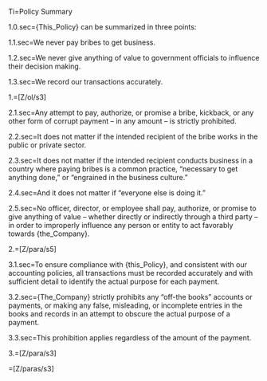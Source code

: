 Ti=Policy Summary

1.0.sec={This_Policy} can be summarized in three points:

1.1.sec=We never pay bribes to get business.

1.2.sec=We never give anything of value to government officials to influence their decision making.

1.3.sec=We record our transactions accurately.

1.=[Z/ol/s3]

2.1.sec=Any attempt to pay, authorize, or promise a bribe, kickback, or any other form of corrupt payment – in any amount – is strictly prohibited.

2.2.sec=It does not matter if the intended recipient of the bribe works in the public or private sector.

2.3.sec=It does not matter if the intended recipient conducts business in a country where paying bribes is a common practice, “necessary to get anything done,” or “engrained in the business culture.”

2.4.sec=And it does not matter if “everyone else is doing it.”

2.5.sec=No officer, director, or employee shall pay, authorize, or promise to give anything of value – whether directly or indirectly through a third party – in order to improperly influence any person or entity to act favorably towards {the_Company}.

2.=[Z/para/s5]

3.1.sec=To ensure compliance with {this_Policy}, and consistent with our accounting policies, all transactions must be recorded accurately and with sufficient detail to identify the actual purpose for each payment.

3.2.sec={The_Company} strictly prohibits any “off-the books” accounts or payments, or making any false, misleading, or incomplete entries in the books and records in an attempt to obscure the actual purpose of a payment.

3.3.sec=This prohibition applies regardless of the amount of the payment.

3.=[Z/para/s3]

=[Z/paras/s3]

